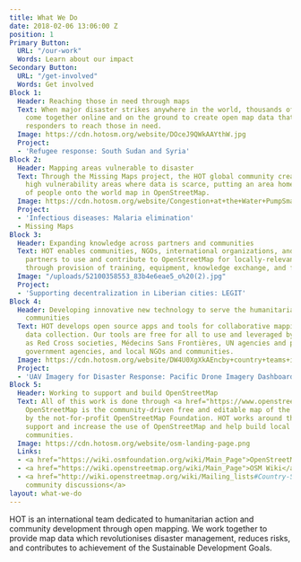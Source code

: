 ```yaml
---
title: What We Do
date: 2018-02-06 13:06:00 Z
position: 1
Primary Button:
  URL: "/our-work"
  Words: Learn about our impact
Secondary Button:
  URL: "/get-involved"
  Words: Get involved
Block 1:
  Header: Reaching those in need through maps
  Text: When major disaster strikes anywhere in the world, thousands of HOT volunteers
    come together online and on the ground to create open map data that enables disaster
    responders to reach those in need.
  Image: https://cdn.hotosm.org/website/DOceJ9QWkAAYthW.jpg
  Project:
  - 'Refugee response: South Sudan and Syria'
Block 2:
  Header: Mapping areas vulnerable to disaster
  Text: Through the Missing Maps project, the HOT global community creates maps of
    high vulnerability areas where data is scarce, putting an area home to millions
    of people onto the world map in OpenStreetMap.
  Image: https://cdn.hotosm.org/website/Congestion+at+the+Water+PumpSmall.jpg
  Project:
  - 'Infectious diseases: Malaria elimination'
  - Missing Maps
Block 3:
  Header: Expanding knowledge across partners and communities
  Text: HOT enables communities, NGOs, international organizations, and government
    partners to use and contribute to OpenStreetMap for locally-relevant challenges
    through provision of training, equipment, knowledge exchange, and field projects.
  Image: "/uploads/52100358553_83b4e6eae5_o%20(2).jpg"
  Project:
  - 'Supporting decentralization in Liberian cities: LEGIT'
Block 4:
  Header: Developing innovative new technology to serve the humanitarian and development
    communities
  Text: HOT develops open source apps and tools for collaborative mapping and geospatial
    data collection. Our tools are free for all to use and leveraged by partners such
    as Red Cross societies, Médecins Sans Frontières, UN agencies and programmes,
    government agencies, and local NGOs and communities.
  Image: https://cdn.hotosm.org/website/DW4U0XgXkAEncby+country+teams+in+Kampala+Feb+2018.jpg
  Project:
  - 'UAV Imagery for Disaster Response: Pacific Drone Imagery Dashboard (PacDID)'
Block 5:
  Header: Working to support and build OpenStreetMap
  Text: All of this work is done through <a href="https://www.openstreetmap.org/">OpenStreetMap</a>.
    OpenStreetMap is the community-driven free and editable map of the world, supported
    by the not-for-profit OpenStreetMap Foundation. HOT works around the globe to
    support and increase the use of OpenStreetMap and help build local OpenStreetMap
    communities.
  Image: https://cdn.hotosm.org/website/osm-landing-page.png
  Links:
  - <a href="https://wiki.osmfoundation.org/wiki/Main_Page">OpenStreetMap Foundation</a>
  - <a href="https://wiki.openstreetmap.org/wiki/Main_Page">OSM Wiki</a>
  - <a href="http://wiki.openstreetmap.org/wiki/Mailing_lists#Country-Specific_Lists">Local
    community discussions</a>
layout: what-we-do
---
```


HOT is an international team dedicated to humanitarian action and community development through open mapping. We work together to provide map data which revolutionises disaster management, reduces risks, and contributes to achievement of the Sustainable Development Goals.
